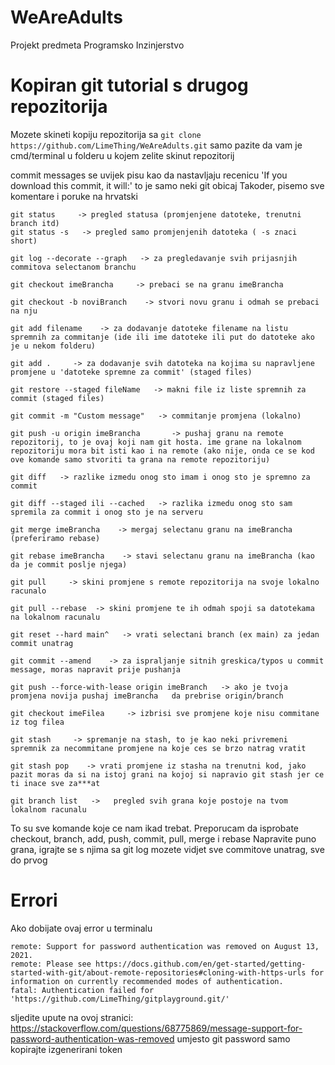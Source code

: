 # WeAreAdults
Projekt predmeta Programsko Inzinjerstvo

# Kopiran git tutorial s drugog repozitorija

Mozete skineti kopiju repozitorija sa
```git clone https://github.com/LimeThing/WeAreAdults.git```
samo pazite da vam je cmd/terminal u folderu u kojem zelite skinut repozitorij

commit messages se uvijek pisu kao da nastavljaju recenicu 'If you download this commit, it will:'
to je samo neki git obicaj
Takoder, pisemo sve komentare i poruke na hrvatski

```
git status     -> pregled statusa (promjenjene datoteke, trenutni branch itd)
git status -s   -> pregled samo promjenjenih datoteka ( -s znaci short)

git log --decorate --graph   -> za pregledavanje svih prijasnjih commitova selectanom branchu

git checkout imeBrancha     -> prebaci se na granu imeBrancha

git checkout -b noviBranch    -> stvori novu granu i odmah se prebaci na nju

git add filename    -> za dodavanje datoteke filename na listu spremnih za commitanje (ide ili ime datoteke ili put do datoteke ako je u nekom folderu)

git add .     -> za dodavanje svih datoteka na kojima su napravljene promjene u 'datoteke spremne za commit' (staged files)

git restore --staged fileName   -> makni file iz liste spremnih za commit (staged files)

git commit -m "Custom message"   -> commitanje promjena (lokalno)

git push -u origin imeBrancha       -> pushaj granu na remote repozitorij, to je ovaj koji nam git hosta. ime grane na lokalnom repozitoriju mora bit isti kao i na remote (ako nije, onda ce se kod ove komande samo stvoriti ta grana na remote repozitoriju)

git diff   -> razlike izmedu onog sto imam i onog sto je spremno za commit

git diff --staged ili --cached   -> razlika izmedu onog sto sam spremila za commit i onog sto je na serveru

git merge imeBrancha    -> mergaj selectanu granu na imeBrancha (preferiramo rebase)

git rebase imeBrancha    -> stavi selectanu granu na imeBrancha (kao da je commit poslje njega)

git pull     -> skini promjene s remote repozitorija na svoje lokalno racunalo

git pull --rebase  -> skini promjene te ih odmah spoji sa datotekama na lokalnom racunalu

git reset --hard main^   -> vrati selectani branch (ex main) za jedan commit unatrag

git commit --amend    -> za ispraljanje sitnih greskica/typos u commit message, moras napravit prije pushanja

git push --force-with-lease origin imeBranch   -> ako je tvoja promjena novija pushaj imeBrancha   da prebrise origin/branch

git checkout imeFilea     -> izbrisi sve promjene koje nisu commitane iz tog filea

git stash     -> spremanje na stash, to je kao neki privremeni spremnik za necommitane promjene na koje ces se brzo natrag vratit

git stash pop    -> vrati promjene iz stasha na trenutni kod, jako pazit moras da si na istoj grani na kojoj si napravio git stash jer ce ti inace sve za***at

git branch list   ->   pregled svih grana koje postoje na tvom lokalnom racunalu
```

To su sve komande koje ce nam ikad trebat. Preporucam da isprobate checkout, branch, add, push, commit, pull, merge i rebase
Napravite puno grana, igrajte se s njima
sa git log mozete vidjet sve commitove unatrag, sve do prvog

# Errori

Ako dobijate ovaj error u terminalu
```
remote: Support for password authentication was removed on August 13, 2021.
remote: Please see https://docs.github.com/en/get-started/getting-started-with-git/about-remote-repositories#cloning-with-https-urls for information on currently recommended modes of authentication.
fatal: Authentication failed for 'https://github.com/LimeThing/gitplayground.git/'
```
sljedite upute na ovoj stranici: https://stackoverflow.com/questions/68775869/message-support-for-password-authentication-was-removed
umjesto git password samo kopirajte izgenerirani token 

